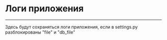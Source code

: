 # Логи приложения

-----


Здесь будут сохраняться логи приложения, если в settings.py разблокированы "file" и "db_file"